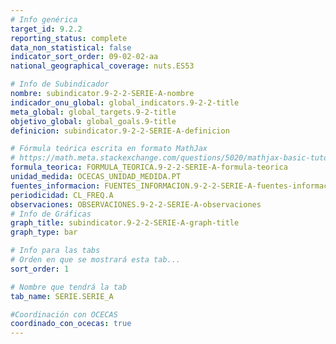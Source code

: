 ```yaml
---
# Info genérica
target_id: 9.2.2
reporting_status: complete
data_non_statistical: false
indicator_sort_order: 09-02-02-aa
national_geographical_coverage: nuts.ES53

# Info de Subindicador
nombre: subindicator.9-2-2-SERIE-A-nombre
indicador_onu_global: global_indicators.9-2-2-title
meta_global: global_targets.9-2-title
objetivo_global: global_goals.9-title
definicion: subindicator.9-2-2-SERIE-A-definicion

# Fórmula teórica escrita en formato MathJax
# https://math.meta.stackexchange.com/questions/5020/mathjax-basic-tutorial-and-quick-reference
formula_teorica: FORMULA_TEORICA.9-2-2-SERIE-A-formula-teorica
unidad_medida: OCECAS_UNIDAD_MEDIDA.PT
fuentes_informacion: FUENTES_INFORMACION.9-2-2-SERIE-A-fuentes-informacion
periodicidad: CL_FREQ.A
observaciones: OBSERVACIONES.9-2-2-SERIE-A-observaciones
# Info de Gráficas
graph_title: subindicator.9-2-2-SERIE-A-graph-title
graph_type: bar

# Info para las tabs
# Orden en que se mostrará esta tab...
sort_order: 1

# Nombre que tendrá la tab
tab_name: SERIE.SERIE_A

#Coordinación con OCECAS
coordinado_con_ocecas: true
---
```


